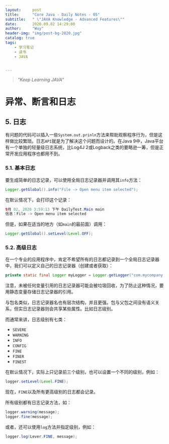 ```yaml
---
layout:     post
title:      "Core Java - Daily Notes - 05"
subtitle:   " \"JAVA Knowledge - Advanced Features\""
date:       2020.09.02 14:29:00
author:     "Wuy"
header-img: "img/post-bg-2020.jpg"
catalog: true
tags:
    - 学习笔记
    - 读书
    - JAVA


---
```


> *"Keep Learning JAVA"*

# 异常、断言和日志

## 5. 日志

有问题的代码可以插入一些`System.out.prinln`方法来帮助观察程序行为，但是这样做比较繁琐。日志`API`就是为了解决这个问题而设计的。在Java 9中，Java平台有一个单独的轻量级日志系统，比Log4J 2或Logback之类的要略逊一筹，但是正常开发应用程序也都用不到。

### 5.1. 基本日志

要生成简单的日志记录，可以使用全局日志记录器并调用其`info`方法：

```java
Logger.getGlobal().info("File -> Open menu item selected");
```

在默认情况下，会打印这个记录：

```java
9月 02, 2020 3:59:13 下午 DailyTest.Main main
信息：File -> Open menu item selected
```

但是，如果在适当的地方（如`main`的最前面）调用：

```java
Logger.getGlobal().setLevel(Level.OFF);
```

### 5.2. 高级日志

在一个专业的应用程序中，肯定不希望所有的日志都记录到一个全局日志记录器中，我们可以定义自己的日志记录器（创建或者获取）：

```java
private static final Logger myLogger = Logger.getLogger("com.mycompany.myapp")
```

注意，未被任何变量引用的日志记录器可能会被垃圾回收，为了防止这种情况，要用静态变量存储日志记录器的引用。

与包名类似，日志记录器名也有层次结构，并且更强。包与父包之间没有语义关系，但实日志记录器则会共享某些属性。比如日志级别。

而通常来讲，日志级别有七类：

- `SEVERE`
- `WARNING`
- `INFO`
- `CONFIG`
- `FINE`
- `FINER`
- `FINEST`

在默认情况下，实际上只记录前三个级别，也可以设置一个不同的级别，例如：

```java
logger.setLevel(Level.FINE);
```

现在，`FINE`以及所有更高级别的日志都会记录。

所有级别都有日志记录方法，如：

```java
logger.warning(message);
logger.fine(message);
```

或者，还可以使用`log`方法并指定级别，例如：

```java
logger.log(Lever.FINE, message);
```

